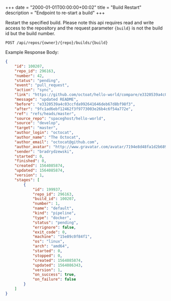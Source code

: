 +++
date = "2000-01-01T00:00:00+00:02"
title = "Build Restart"
description = "Endpoint to re-start a build"
+++

Restart the specified build.
Please note this api requires read and write access to the repository and the request parameter `{build}` is not the build id but the build number.

```
POST /api/repos/{owner}/{repo}/builds/{build}
```

Example Response Body:

```json {linenos=table}
{
    "id": 100207,
    "repo_id": 296163,
    "number": 42,
    "status": "pending",
    "event": "pull_request",
    "action": "sync",
    "link": "https://github.com/octoat/hello-world/compare/e3320539a4c0...9fc1ad6ebf12",
    "message": "updated README",
    "before": "e3320539a4c03ccfda992641646deb67d8bf98f3",
    "after": "9fc1ad6ebf12462f3f9773003e26b4c6f54a772e",
    "ref": "refs/heads/master",
    "source_repo": "spaceghost/hello-world",
    "source": "develop",
    "target": "master",
    "author_login": "octocat",
    "author_name": "The Octocat",
    "author_email": "octocat@github.com",
    "author_avatar": "http://www.gravatar.com/avatar/7194e8d48fa1d2b689f99443b767316c",
    "sender": "bradrydzewski",
    "started": 0,
    "finished": 0,
    "created": 1564085874,
    "updated": 1564085874,
    "version": 1,
    "stages": [
        {
            "id": 199937,
            "repo_id": 296163,
            "build_id": 100207,
            "number": 1,
            "name": "default",
            "kind": "pipeline",
            "type": "docker",
            "status": "pending",
            "errignore": false,
            "exit_code": 0,
            "machine": "15e89c0f84f1",
            "os": "linux",
            "arch": "amd64",
            "started": 0,
            "stopped": 0,
            "created": 1564085874,
            "updated": 1564086343,
            "version": 1,
            "on_success": true,
            "on_failure": false
        }
    ]
}
```
